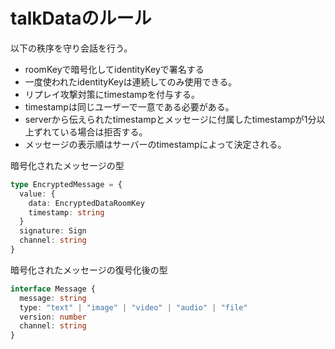 # talkDataのルール

以下の秩序を守り会話を行う。

- roomKeyで暗号化してidentityKeyで署名する
- 一度使われたidentityKeyは連続してのみ使用できる。
- リプレイ攻撃対策にtimestampを付与する。
- timestampは同じユーザーで一意である必要がある。
- serverから伝えられたtimestampとメッセージに付属したtimestampが1分以上ずれている場合は拒否する。
- メッセージの表示順はサーバーのtimestampによって決定される。

暗号化されたメッセージの型

```typescript
type EncryptedMessage = {
  value: {
    data: EncryptedDataRoomKey
    timestamp: string
  }
  signature: Sign
  channel: string
}
```

暗号化されたメッセージの復号化後の型

```typescript
interface Message {
  message: string
  type: "text" | "image" | "video" | "audio" | "file"
  version: number
  channel: string
}
```
